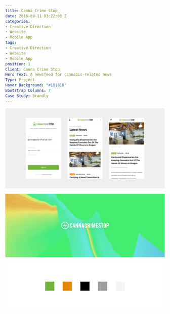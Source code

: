 ```yaml
---
title: Canna Crime Stop
date: 2018-09-11 03:22:00 Z
categories:
- Creative Direction
- Website
- Mobile App
tags:
- Creative Direction
- Website
- Mobile App
position: 1
Client: Canna Crime Stop
Hero Text: A newsfeed for cannabis-related news
Type: Project
Hover Background: "#181818"
Bootstrap Columns: 7
Case Study: Brandly
---
```


![canna-crime-stop-hero.png](/img/canna-crime-stop-hero.png)​

![canna-crime-stop-01.png](/img/canna-crime-stop-01.png)​

![canna-crime-stop-02.png](/img/canna-crime-stop-02.png)​